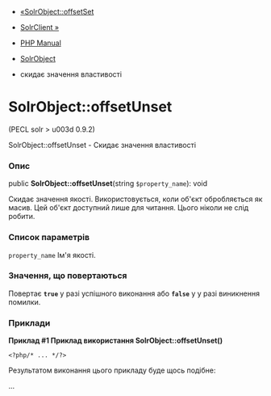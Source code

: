 - [«SolrObject::offsetSet](solrobject.offsetset.md)
- [SolrClient »](class.solrclient.md)

- [PHP Manual](index.md)
- [SolrObject](class.solrobject.md)
- скидає значення властивості

# SolrObject::offsetUnset

(PECL solr \> u003d 0.9.2)

SolrObject::offsetUnset - Скидає значення властивості

### Опис

public **SolrObject::offsetUnset**(string `$property_name`): void

Скидає значення якості. Використовується, коли об'єкт обробляється
як масив. Цей об'єкт доступний лише для читання. Цього ніколи не
слід робити.

### Список параметрів

`property_name`
Ім'я якості.

### Значення, що повертаються

Повертає **`true`** у разі успішного виконання або **`false`** у
у разі виникнення помилки.

### Приклади

**Приклад #1 Приклад використання **SolrObject::offsetUnset()****

` <?php/* ... */?> `

Результатом виконання цього прикладу буде щось подібне:

...
